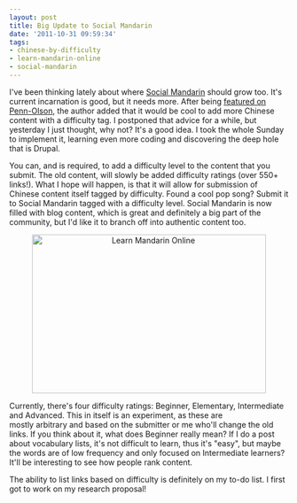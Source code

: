 ```yaml
---
layout: post
title: Big Update to Social Mandarin
date: '2011-10-31 09:59:34'
tags:
- chinese-by-difficulty
- learn-mandarin-online
- social-mandarin
---
```


<p style="text-align: left;">I've been thinking lately about where <a href="http://socialmandarin.com">Social Mandarin</a> should grow too. It's current incarnation is good, but it needs more. After being <a href="http://www.penn-olson.com/2011/09/01/learning-chinese-online-with-social-mandarin/">featured on Penn-Olson</a>, the author added that it would be cool to add more Chinese content with a difficulty tag. I postponed that advice for a while, but yesterday I just thought, why not? It's a good idea. I took the whole Sunday to implement it, learning even more coding and discovering the deep hole that is Drupal.</p>
<p style="text-align: left;">You can, and is required, to add a difficulty level to the content that you submit. The old content, will slowly be added difficulty ratings (over 550+ links!). What I hope will happen, is that it will allow for submission of Chinese content itself tagged by difficulty. Found a cool pop song? Submit it to Social Mandarin tagged with a difficulty level. Social Mandarin is now filled with blog content, which is great and definitely a big part of the community, but I'd like it to branch off into authentic content too.</p>
<p style="text-align: center;"><a href="http://res.cloudinary.com/daxztt3th/image/upload/v1412837433/Screen-Shot-2011-10-31-at-9_57_26-AM_ahxwtr.png"><img class="aligncenter size-full wp-image-696" title="Social Mandarin" src="http://res.cloudinary.com/daxztt3th/image/upload/v1412837433/Screen-Shot-2011-10-31-at-9_57_26-AM_ahxwtr.png" alt="Learn Mandarin Online" width="422" height="287" /></a></p>
<p style="text-align: left;">Currently, there's four difficulty ratings: Beginner, Elementary, Intermediate and Advanced. This in itself is an experiment, as these are mostly arbitrary and based on the submitter or me who'll change the old links. If you think about it, what does Beginner really mean? If I do a post about vocabulary lists, it's not difficult to learn, thus it's "easy", but maybe the words are of low frequency and only focused on Intermediate learners? It'll be interesting to see how people rank content.</p>
<p style="text-align: left;">The ability to list links based on difficulty is definitely on my to-do list. I first got to work on my research proposal!</p>